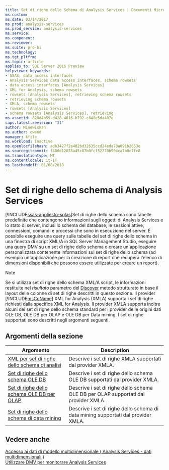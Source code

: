 ```yaml
---
title: Set di righe dello Schema di Analysis Services | Documenti Microsoft
ms.custom: 
ms.date: 03/14/2017
ms.prod: analysis-services
ms.prod_service: analysis-services
ms.service: 
ms.component: 
ms.reviewer: 
ms.suite: pro-bi
ms.technology: 
ms.tgt_pltfrm: 
ms.topic: article
applies_to: SQL Server 2016 Preview
helpviewer_keywords:
- SSAS, data access interfaces
- Analysis Services data access interfaces, schema rowsets
- data access interfaces [Analysis Services]
- XML for Analysis, schema rowsets
- rowsets [Analysis Services], retrieving schema rowsets
- retrieving schema rowsets
- XMLA, schema rowsets
- rowsets [Analysis Services]
- schema rowsets [Analysis Services], retrieving
ms.assetid: 820d4b59-d428-4616-b792-c848e5da407e
caps.latest.revision: "31"
author: Minewiskan
ms.author: owend
manager: kfile
ms.workload: Inactive
ms.openlocfilehash: adb3427f2a482bd32635ccd24eda70a091b2653e
ms.sourcegitcommit: f486d12078a45c87b0fcf52270b904ca7b0c7fc8
ms.translationtype: MT
ms.contentlocale: it-IT
ms.lasthandoff: 01/08/2018
---
```

# <a name="analysis-services-schema-rowsets"></a>Set di righe dello schema di Analysis Services
[!INCLUDE[ssas-appliesto-sqlas](../../includes/ssas-appliesto-sqlas.md)]Set di righe dello schema sono tabelle predefinite che contengono informazioni sugli oggetti di Analysis Services e lo stato di server, inclusi lo schema del database, le sessioni attive, connessioni, comandi e processi che sono in esecuzione nel server. È possibile eseguire una query sulle tabelle del set di righe dello schema in una finestra di script XML/A in SQL Server Management Studio, eseguire una query DMV su un set di righe dello schema o creare un'applicazione personalizzata contenente informazioni sul set di righe dello schema (ad esempio un'applicazione per la creazione di report che recupera l'elenco di dimensioni disponibili che possono essere utilizzate per creare un report).  
  
> [!NOTE]  
>  Se si utilizza set di righe dello schema XML/A script, le informazioni restituite nel *risultato* parametro del [Discover](../../analysis-services/xmla/xml-elements-methods-discover.md) metodo strutturato in base il layout delle colonne di set di righe descritti in questo sezione. Il provider [!INCLUDE[msCoName](../../includes/msconame-md.md)] XML for Analysis (XMLA) supporta i set di righe richiesti dalla specifica XML for Analysis. Il provider XMLA supporta inoltre alcuni dei set di righe dello schema standard per i provider delle origini dati OLE DB, OLE DB per OLAP e OLE DB per Data mining. I set di righe supportati sono descritti negli argomenti seguenti.  
  
## <a name="in-this-section"></a>Argomenti della sezione  
  
|Argomento|Description|  
|-----------|-----------------|  
|[XML per set di righe dello schema di analisi](../../analysis-services/schema-rowsets/xml/xml-for-analysis-schema-rowsets.md)|Descrive i set di righe XMLA supportati dal provider XMLA.|  
|[Set di righe dello schema OLE DB](../../analysis-services/schema-rowsets/ole-db/ole-db-schema-rowsets.md)|Descrive i set di righe dello schema OLE DB supportati dal provider XMLA.|  
|[Set di righe dello schema OLE DB per OLAP](../../analysis-services/schema-rowsets/ole-db-olap/ole-db-for-olap-schema-rowsets.md)|Descrive i set di righe dello schema OLE DB per OLAP supportati dal provider XMLA.|  
|[Set di righe dello schema di data mining](../../analysis-services/schema-rowsets/data-mining/data-mining-schema-rowsets.md)|Descrive i set di righe dello schema di data mining supportati dal provider XMLA.|  
  
## <a name="see-also"></a>Vedere anche  
 [Accesso ai dati di modello multidimensionale &#40; Analysis Services - dati multidimensionali &#41;](../../analysis-services/multidimensional-models/mdx/multidimensional-model-data-access-analysis-services-multidimensional-data.md)   
 [Utilizzare DMV per monitorare Analysis Services](../../analysis-services/instances/use-dynamic-management-views-dmvs-to-monitor-analysis-services.md)  
  
  
